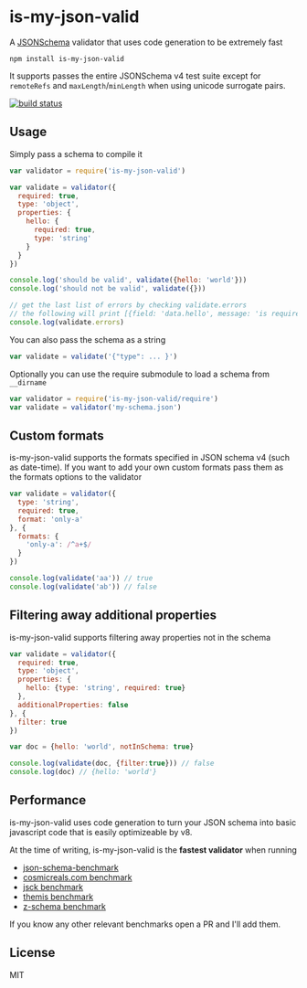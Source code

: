 # is-my-json-valid

A [JSONSchema](http://json-schema.org/) validator that uses code generation
to be extremely fast

```
npm install is-my-json-valid
```

It supports passes the entire JSONSchema v4 test suite except for `remoteRefs` and `maxLength`/`minLength` when using unicode surrogate pairs.

[![build status](http://img.shields.io/travis/mafintosh/is-my-json-valid.svg?style=flat)](http://travis-ci.org/mafintosh/is-my-json-valid)

## Usage

Simply pass a schema to compile it

``` js
var validator = require('is-my-json-valid')

var validate = validator({
  required: true,
  type: 'object',
  properties: {
    hello: {
      required: true,
      type: 'string'
    }
  }
})

console.log('should be valid', validate({hello: 'world'}))
console.log('should not be valid', validate({}))

// get the last list of errors by checking validate.errors
// the following will print [{field: 'data.hello', message: 'is required'}]
console.log(validate.errors)
```

You can also pass the schema as a string

``` js
var validate = validate('{"type": ... }')
```

Optionally you can use the require submodule to load a schema from `__dirname`

``` js
var validator = require('is-my-json-valid/require')
var validate = validator('my-schema.json')
```

## Custom formats

is-my-json-valid supports the formats specified in JSON schema v4 (such as date-time).
If you want to add your own custom formats pass them as the formats options to the validator

``` js
var validate = validator({
  type: 'string',
  required: true,
  format: 'only-a'
}, {
  formats: {
    'only-a': /^a+$/
  }
})

console.log(validate('aa')) // true
console.log(validate('ab')) // false
```

## Filtering away additional properties
is-my-json-valid supports filtering away properties not in the schema
``` js
var validate = validator({
  required: true,
  type: 'object',
  properties: {
    hello: {type: 'string', required: true}
  },
  additionalProperties: false
}, {
  filter: true
})

var doc = {hello: 'world', notInSchema: true}

console.log(validate(doc, {filter:true})) // false
console.log(doc) // {hello: 'world'}
```

## Performance

is-my-json-valid uses code generation to turn your JSON schema into basic javascript code that is easily optimizeable by v8.

At the time of writing, is-my-json-valid is the __fastest validator__ when running

* [json-schema-benchmark](https://github.com/Muscula/json-schema-benchmark)
* [cosmicreals.com benchmark](http://cosmicrealms.com/blog/2014/08/29/benchmark-of-node-dot-js-json-validation-modules-part-3/)
* [jsck benchmark](https://github.com/pandastrike/jsck/issues/72#issuecomment-70992684)
* [themis benchmark](https://cdn.rawgit.com/playlyfe/themis/master/benchmark/results.html)
* [z-schema benchmark](https://rawgit.com/zaggino/z-schema/master/benchmark/results.html)

If you know any other relevant benchmarks open a PR and I'll add them.

## License

MIT
